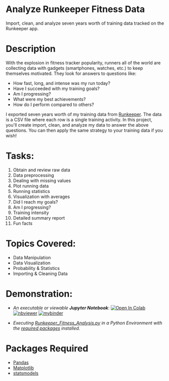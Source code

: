 # Analyze Runkeeper Fitness Data
Import, clean, and analyze seven years worth of training data tracked on the Runkeeper app.

# Description
With the explosion in fitness tracker popularity, runners all of the world are collecting data with gadgets (smartphones, watches, etc.) to keep themselves motivated. They look for answers to questions like:

- How fast, long, and intense was my run today?
- Have I succeeded with my training goals?
- Am I progressing?
- What were my best achievements?
- How do I perform compared to others?

I exported seven years worth of my training data from [Runkeeper](https://runkeeper.com/). The data is a CSV file where each row is a single training activity. In this project, you'll create import, clean, and analyze my data to answer the above questions. You can then apply the same strategy to your training data if you wish!

# Tasks:
1. Obtain and review raw data
2. Data preprocessing
3. Dealing with missing values
4. Plot running data
5. Running statistics
6. Visualization with averages
7. Did I reach my goals?
8. Am I progressing?
9. Training intensity
10. Detailed summary report
11. Fun facts

# Topics Covered:
- Data Manipulation
- Data Visualization
- Probability & Statistics
- Importing & Cleaning Data

# Demonstration:

- *An executable or viewable **Jupyter Notebook**:* 
[![Open In Colab](https://colab.research.google.com/assets/colab-badge.svg)](https://colab.research.google.com/github/Suraj-Patro/Runkeeper_Fitness_Analysis/blob/main/Runkeeper_Fitness_Analysis.ipynb)
[![nbviewer](https://raw.githubusercontent.com/jupyter/design/master/logos/Badges/nbviewer_badge.svg)](https://nbviewer.jupyter.org/github/Suraj-Patro/Runkeeper_Fitness_Analysis/blob/main/Runkeeper_Fitness_Analysis.ipynb)
[![mybinder](https://mybinder.org/badge_logo.svg)](https://mybinder.org/v2/gh/Suraj-Patro/Runkeeper_Fitness_Analysis/main?filepath=Runkeeper_Fitness_Analysis.ipynb)

- *Executing [Runkeeper_Fitness_Analysis.py](https://raw.githubusercontent.com/Suraj-Patro/Runkeeper_Fitness_Analysis/main/runkeeper_fitness_analysis.py) in a Python Environment with the [required packages](#packages-required) installed.*

# Packages Required
- [Pandas](https://pandas.pydata.org/pandas-docs/stable/getting_started/index.html#getting-started)
- [Matplotlib](https://matplotlib.org/stable/index.html)
- [statsmodels](https://www.statsmodels.org/stable/index.html)
